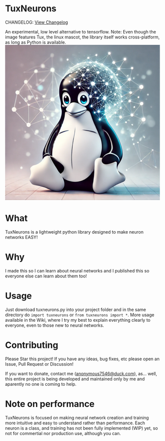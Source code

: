 # TuxNeurons

CHANGELOG: [View Changelog](CHANGELOG.md)

An experimental, low level alternative to tensorflow. Note: Even though the image features Tux, the linux mascot, the library itself works cross-platform, as long as Python is available.
![TuxNeurons Image](media/image.webp)

# What
TuxNeurons is a lightweight python library designed to make neuron networks EASY!

# Why
I made this so I can learn about neural networks and I published this so everyone else can learn about them too!

# Usage
Just download tuxneurons.py into your project folder and in the same directory do `import tuxneurons` or `from tuxneurons import *`. More usage available in the Wiki, where I try my best to explain everything clearly to everyone, even to those new to neural networks.

# Contributing
Please Star this project! If you have any ideas, bug fixes, etc please open an Issue, Pull Request or Discussion!

If you want to donate, contact me (anonymous7546@duck.com), as... well, this entire project is being developed and maintained only by me and aparently no one is coming to help.

# Note on performance
TuxNeurons is focused on making neural network creation and training more intuitive and easy to understand rather than performance. Each neuron is a class, and training has not been fully implemented (WIP) yet, so not for commertial nor production use, although you can.
